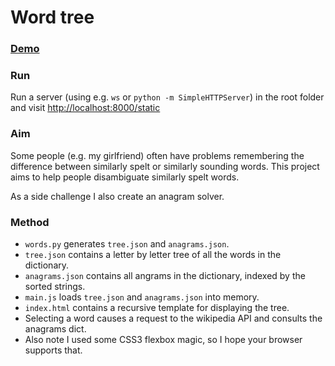 # Word tree

### [Demo](http://mfbx9da4.github.io/projects/Word-tree/static/)

### Run
Run a server (using e.g. `ws` or `python -m SimpleHTTPServer`) in the root folder and visit [http://localhost:8000/static](http://localhost:8000/static)

### Aim
Some people (e.g. my girlfriend) often have problems remembering the difference between similarly spelt or similarly sounding words.
This project aims to help people disambiguate similarly spelt words.

As a side challenge I also create an anagram solver.

### Method
- `words.py` generates `tree.json` and `anagrams.json`.
- `tree.json` contains a letter by letter tree of all the words in the dictionary.
- `anagrams.json` contains all angrams in the dictionary, indexed by the sorted strings.
- `main.js` loads `tree.json` and `anagrams.json` into memory.
- `index.html` contains a recursive template for displaying the tree.
- Selecting a word causes a request to the wikipedia API and consults the anagrams dict.
- Also note I used some CSS3 flexbox magic, so I hope your browser supports that.
